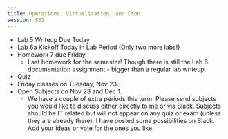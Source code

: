 ```yaml
---
title: Operations, Virtualization, and Cron
session: S32
---
```


* Lab 5 Writeup Due Today
* Lab 6a Kickoff Today in Lab Period (Only two more labs!)
* Homework 7 due Friday.
    * Last homework for the semester! Though there is still the Lab 6 documentation assignment - bigger than a regular lab writeup.
* Quiz 
* Friday classes on Tuesday, Nov 23.
* Open Subjects on Nov 23 and Dec 1.
    * We have a couple of extra periods this term. Please send subjects you would like to discuss either directly to me or via Slack. Subjects should be IT related but will not appear on any quiz or exam (unless they are already there). I have posted some possibilities on Slack. Add your ideas or vote for the ones you like.
